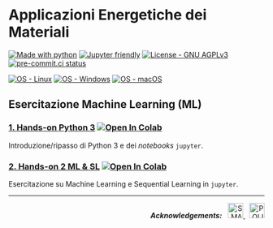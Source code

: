 # Applicazioni Energetiche dei Materiali

[![Made with python](https://img.shields.io/badge/Python-3.8%20%7C%203.9-blue?logo=python&amp;logoColor=white)](https://python.org)
[![Jupyter friendly](https://img.shields.io/badge/Jupyter%20Lab-3.x-orange?logo=jupyter&logoColor=white)](https://jupyter.org)
[![License - GNU AGPLv3](https://img.shields.io/badge/license-GNU%20GPLv3-green)](/LICENSE)
[![pre-commit.ci status](https://results.pre-commit.ci/badge/github/paolodeangelis/AEM/main.svg)](https://results.pre-commit.ci/latest/github/paolodeangelis/AEM/main)


[![OS - Linux](https://img.shields.io/badge/OS-Linux-lightgray?logo=linux&amp;logoColor=white)](https://www.linux.org/)
[![OS - Windows](https://img.shields.io/badge/OS-Windows-lightgray?logo=windows&amp;logoColor=white)](http://microsoft.com/windows)
[![OS - macOS](https://img.shields.io/badge/OS-macOS-lightgray?logo=macOS&amp;logoColor=white)](https://www.apple.com/macos/)

## Esercitazione Machine Learning (ML)

### [1. Hands-on Python 3](1-Hands-on_Python3.ipynb) [![Open In Colab](https://colab.research.google.com/assets/colab-badge.svg)](https://colab.research.google.com/github/paolodeangelis/AEM/blob/main/1-Hands-on_Python3.ipynb)

Introduzione/ripasso di Python 3 e dei *notebooks* `jupyter`.

### [2. Hands-on 2 ML & SL](2-Hands-on_ML_SL.ipynb) [![Open In Colab](https://colab.research.google.com/assets/colab-badge.svg)](https://colab.research.google.com/github/giotre/AEM/blob/main/2-Hands_on_ML_SL.ipynb)

Esercitazione su Machine Learning e Sequential Learning in `jupyter`.

<hr width="100%">
<p align="right">
    <em><strong>Acknowledgements:</strong></em>
    &nbsp;
    <a target="_blank" href="https://areeweb.polito.it/ricerca/small/">
        <img style="height:30px" src="https://github.com/paolodeangelis/AEM/raw/main/img/logo.png" alt="SMALL site" >
    </a>
    &nbsp;
    <a target="_blank" href="https://www.polito.it/">
        <img style="height:30px" src="https://github.com/paolodeangelis/AEM/raw/main/img/polito_logo.png" alt="POLITO site" >
    </a>
</p>
